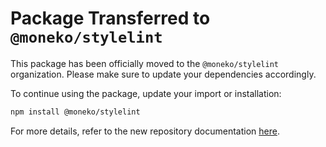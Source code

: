 # Package Transferred to `@moneko/stylelint`

This package has been officially moved to the `@moneko/stylelint` organization. Please make sure to update your dependencies accordingly.

To continue using the package, update your import or installation:

```bash
npm install @moneko/stylelint
```

For more details, refer to the new repository documentation [here](https://www.npmjs.com/package/@moneko/stylelint).